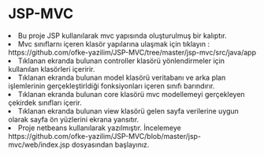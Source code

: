 <h1>JSP-MVC</h1>
        <li>Bu proje JSP kullanılarak mvc yapısında oluşturulmuş bir kalıptır.</li>
        <li>Mvc sınıflarnı içeren klasör yapılarına ulaşmak için tıklayın : 
            https://github.com/ofke-yazilim/JSP-MVC/tree/master/jsp-mvc/src/java/app</li>
        <li>Tıklanan ekranda bulunan controller klasörü yönlendirmeler için kullanılan klasörleri içeririr.</li>
        <li>Tıklanan ekranda bulunan model klasörü veritabanı ve arka plan işlemlerinin gerçekleştirldiği fonksiyonları içeren sınıfı barındırır.</li>
        <li>Tıklanan ekranda bulunan core klasörü mvc modellemeyi gerçekleyen çekirdek sınıfları içerir.</li>
        <li>Tıklanan ekranda bulunan view klasörü gelen sayfa verilerine uygun olarak sayfa ön yüzlerini ekrana yansıtır.</li>
        <li>Proje netbeans kullanılarak yazılmıştır. İncelemeye https://github.com/ofke-yazilim/JSP-MVC/blob/master/jsp-mvc/web/index.jsp dosyasından başlayınız.</li>

